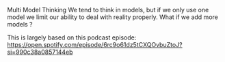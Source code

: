 Multi Model Thinking
We tend to think in models, but if we only use one model we limit our ability to deal with reality properly. What if we add more models ?


This is largely based on this podcast episode: https://open.spotify.com/episode/6rc9o61dz5tCXQOvbuZtoJ?si=990c38a0857144eb

